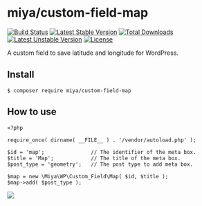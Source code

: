 # miya/custom-field-map

[![Build Status](https://travis-ci.org/miya0001/custom-field-map.svg?branch=master)](https://travis-ci.org/miya0001/custom-field-map)
[![Latest Stable Version](https://poser.pugx.org/miya/custom-field-map/v/stable)](https://packagist.org/packages/miya/custom-field-map)
[![Total Downloads](https://poser.pugx.org/miya/custom-field-map/downloads)](https://packagist.org/packages/miya/custom-field-map)
[![Latest Unstable Version](https://poser.pugx.org/miya/custom-field-map/v/unstable)](https://packagist.org/packages/miya/custom-field-map)
[![License](https://poser.pugx.org/miya/custom-field-map/license)](https://packagist.org/packages/miya/custom-field-map)

A custom field to save latitude and longitude for WordPress.

## Install

```
$ composer require miya/custom-field-map
```

## How to use

```
<?php

require_once( dirname( __FILE__ ) . '/vendor/autoload.php' );

$id = 'map';               // The identifier of the meta box.
$title = 'Map';            // The title of the meta box.
$post_type = 'geometry';   // The post type to add meta box.

$map = new \Miya\WP\Custom_Field\Map( $id, $title );
$map->add( $post_type );
```

![](https://www.evernote.com/l/ABXexIRE6etKZZnLfuOgw3mB0vfvwQJpJPAB/image.png)
